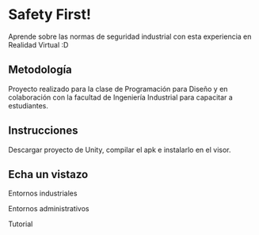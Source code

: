 # Safety First!
Aprende sobre las normas de seguridad industrial con esta experiencia en Realidad Virtual :D

## Metodología
Proyecto realizado para la clase de Programación para Diseño y en colaboración con la facultad de Ingeniería Industrial para capacitar a estudiantes.

## Instrucciones
Descargar proyecto de Unity, compilar el apk e instalarlo en el visor.

## Echa un vistazo
Entornos industriales

Entornos administrativos

Tutorial

